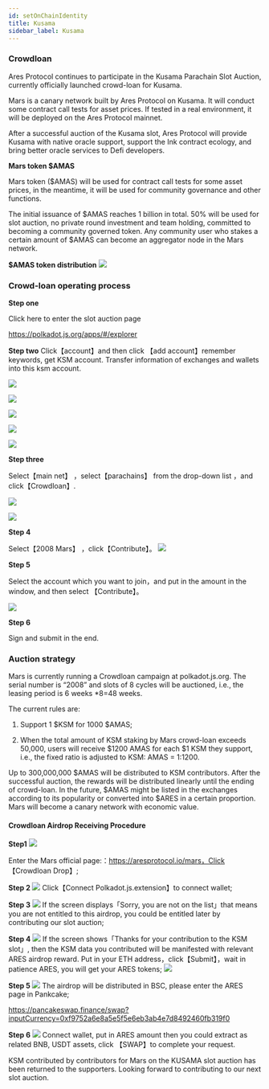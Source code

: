```yaml
---
id: setOnChainIdentity
title: Kusama
sidebar_label: Kusama
---
```



### Crowdloan
Ares Protocol continues to participate in the Kusama Parachain Slot Auction, currently officially launched crowd-loan for Kusama.

Mars is a canary network built by Ares Protocol on Kusama. It will conduct some contract call tests for asset prices. If tested in a real environment, it will be deployed on the Ares Protocol mainnet.

After a successful auction of the Kusama slot, Ares Protocol will provide Kusama with native oracle support, support the Ink contract ecology, and bring better oracle services to Defi developers.

**Mars token $AMAS**

Mars token ($AMAS) will be used for contract call tests for some asset prices, in the meantime, it will be used for community governance and other functions.

The initial issuance of $AMAS reaches 1 billion in total. 50% will be used for slot auction, no private round investment and team holding, committed to becoming a community governed token. Any community user who stakes a certain amount of $AMAS can become an aggregator node in the Mars network.

**$AMAS token distribution**
![](assets/build/51.png)


### Crowd-loan operating process

**Step one**

Click here to enter the slot auction page

https://polkadot.js.org/apps/#/explorer


**Step two**
	Click【account】and then click 【add account】remember keywords, get KSM account. Transfer information of exchanges and wallets into this ksm account.

![](assets/build/52.png)

![](assets/build/53.png)

![](assets/build/54.png)

![](assets/build/55.png)

![](assets/build/56.png)

**Step three**

Select【main net】 ，select【parachains】 from the drop-down list ，and click【Crowdloan】.

![](assets/build/57.png)

![](assets/build/58.png)

**Step 4**

Select【2008 Mars】 ，click【Contribute】。
![](assets/build/59.png)

**Step 5**

Select the account which you want to join，and put in the amount in the window, and then select 【Contribute】。

![](assets/build/60.png)

**Step 6**

Sign and submit in the end.


### Auction strategy

Mars is currently running a Crowdloan campaign at polkadot.js.org. The serial number is “2008” and slots of 8 cycles will be auctioned, i.e., the leasing period is 6 weeks *8=48 weeks.

The current rules are:

1. Support 1 $KSM for 1000 $AMAS;

2. When the total amount of KSM staking by Mars crowd-loan exceeds 50,000, users will receive $1200 AMAS for each $1 KSM they support, i.e., the fixed ratio is adjusted to KSM: AMAS = 1:1200.

Up to 300,000,000 $AMAS will be distributed to KSM contributors. After the successful auction, the rewards will be distributed linearly until the ending of crowd-loan. In the future, $AMAS might be listed in the exchanges according to its popularity or converted into $ARES in a certain proportion. Mars will become a canary network with economic value.





#### Crowdloan Airdrop Receiving Procedure

**Step1**
![](assets/build/61.png)

Enter the Mars official page:：https://aresprotocol.io/mars，Click 【Crowdloan Drop】;

**Step 2**
![](assets/build/62.png)
Click【Connect Polkadot.js.extension】to connect wallet;

**Step 3**
![](assets/build/63.png)
If the screen displays「Sorry, you are not on the list」that means you are not entitled to this airdrop, you could be entitled later by contributing our slot auction;

**Step 4**
![](assets/build/64.png)
If the screen shows「Thanks for your contribution to the KSM slot」, then the KSM data you contributed will be manifested with relevant ARES airdrop reward. Put in your ETH address，click【Submit】，wait in patience ARES, you will get your ARES tokens;
![](assets/build/65.png)


**Step 5**
![](assets/build/66.png)
The airdrop will be distributed in BSC, please enter the ARES page in Pankcake;

https://pancakeswap.finance/swap?inputCurrency=0xf9752a6e8a5e5f5e6eb3ab4e7d8492460fb319f0

**Step 6**
![](assets/build/67.png)
Connect wallet, put in ARES amount then you could extract as related BNB, USDT assets, click 【SWAP】to complete your request.

KSM contributed by contributors for Mars on the KUSAMA slot auction has been returned to the supporters. Looking forward to contributing to our next slot auction.